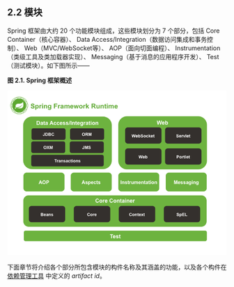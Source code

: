 ## 2.2 模块

Spring 框架由大约 20 个功能模块组成，这些模块划分为 7 个部分，包括 Core Container（核心容器）、 Data Access/Integration（数据访问集成和事务控制）、 Web（MVC/WebSocket等）、 AOP（面向切面编程）、 Instrumentation（类级工具及类加载器实现）、 Messaging（基于消息的应用程序开发）、 Test（测试模块）。如下图所示——

**图 2.1. Spring 框架概述**

![](../images/spring-overview.png.pagespeed.ce.XVe1noRCMt.png "spring overview")

下面章节将介绍各个部分所包含模块的构件名称及其涵盖的功能，以及各个构件在 [依赖管理工具](12-2.3.1-Dependency-Management-and-Naming-Conventions.md) 中定义的 _artifact id_。